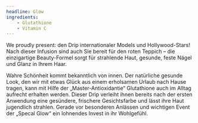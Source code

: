 ```yaml
---
headline: Glow
ingredients:
    - Glutathione
    - Vitamin C
---
```


We proudly present: den Drip internationaler Models und Hollywood-Stars! Nach dieser Infusion sind auch Sie bereit für den roten Teppich – die einzigartige Beauty-Formel sorgt für strahlende Haut, gesunde, feste Nägel und Glanz in Ihrem Haar. 

Wahre Schönheit kommt bekanntlich von innen. Der natürliche gesunde Look, den wir mit etwas Glück aus einem erholsamen Urlaub nach Hause tragen, kann mit Hilfe der „Master-Antioxidantie“ Glutathione auch im Alltag aufrecht erhalten werden. Dieser Drip verleiht ihnen bereits nach der ersten Anwendung eine gesündere, frischere Gesichtsfarbe und lässt ihre Haut jugendlich strahlen. Gerade vor besonderen Anlässen und wichtigen Event der „Specal Glow“ ein lohnendes Invest in ihr Wohlgefühl. 
